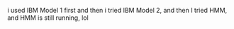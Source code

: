 i used IBM Model 1 first and then i tried IBM Model 2, and then I tried HMM, and HMM is still running, lol
 

